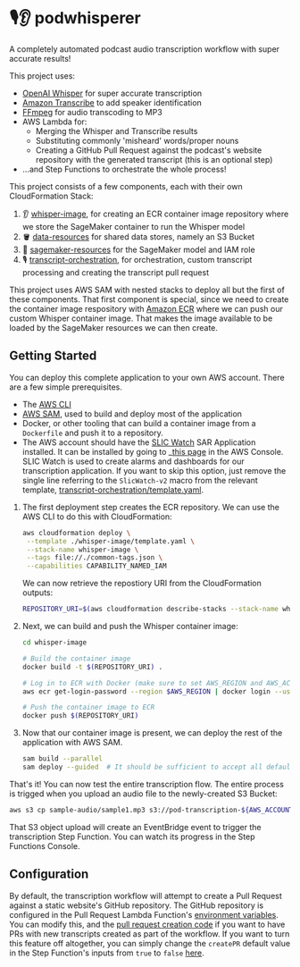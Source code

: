 # 🎙👂 podwhisperer
A completely automated podcast audio transcription workflow with super accurate results!

This project uses:
 - [OpenAI Whisper](https://github.com/openai/whisper) for super accurate transcription
 - [Amazon Transcribe](https://aws.amazon.com/transcribe/) to add speaker identification
 - [FFmpeg](https://ffmpeg.org/) for audio transcoding to MP3
 - AWS Lambda for:
   - Merging the Whisper and Transcribe results
   - Substituting commonly 'misheard' words/proper nouns
   - Creating a GitHub Pull Request against the podcast's website repository with the generated transcript (this is an optional step)
 - ...and Step Functions to orchestrate the whole process!

This project consists of a few components, each with their own CloudFormation Stack:

1. 👂 [whisper-image](./whisper-image), for creating an ECR container image repository where we store the SageMaker container to run the Whisper model
2. 🪣 [data-resources](./data-resources) for shared data stores, namely an S3 Bucket
3. 🧠 [sagemaker-resources](./sagemaker-resources) for the SageMaker model and IAM role
4. 🎙 [transcript-orchestration](./transcript-orchestration), for orchestration, custom transcript processing and creating the transcript pull request

This project uses AWS SAM with nested stacks to deploy all but the first of these components. That first component is special, since we need to create the container image respository with [Amazon ECR](https://aws.amazon.com/ecr/) where we can push our custom Whisper container image. That makes the image available to be loaded by the SageMaker resources we can then create.

## Getting Started

You can deploy this complete application to your own AWS account. There are a few simple prerequisites.

* The [AWS CLI](https://docs.aws.amazon.com/cli/latest/userguide/getting-started-install.html)
* [AWS SAM](https://aws.amazon.com/serverless/sam/), used to build and deploy most of the application
* Docker, or other tooling that can build a container image from a `Dockerfile` and push it to a repository.
* The AWS account should have the [SLIC Watch](https://github.com/fourTheorem/slic-watch) SAR Application installed. It can be installed by going to _[this page](https://serverlessrepo.aws.amazon.com/applications/eu-west-1/949339270388/slic-watch-app) in the AWS Console. SLIC Watch is used to create alarms and dashboards for our transcription application. If you want to skip this option, just remove the single line referring to the `SlicWatch-v2` macro from the relevant template, [transcript-orchestration/template.yaml](https://github.com/fourTheorem/podwhisperer/blob/cc73c5d4d52dc01f2249a032a9e2186012e24201/transcript-orchestration/template.yaml#L4).

1. The first deployment step creates the ECR repository. We can use the AWS CLI to do this with CloudFormation:
   ```bash
   aws cloudformation deploy \
    --template ./whisper-image/template.yaml \
    --stack-name whisper-image \
    --tags file://./common-tags.json \
    --capabilities CAPABILITY_NAMED_IAM
   ```

   We can now retrieve the repostiory URI from the CloudFormation outputs:
   ```bash
   REPOSITORY_URI=$(aws cloudformation describe-stacks --stack-name whisper-image --query "Stacks[0].Outputs[?ExportName=='whisper-model-image-repository-arn'].OutputValue" --output text)
   ```
2. Next, we can build and push the Whisper container image:
   ```bash
   cd whisper-image

   # Build the container image
   docker build -t $(REPOSITORY_URI) .

   # Log in to ECR with Docker (make sure to set AWS_REGION and AWS_ACCCOUNT_ID)
   aws ecr get-login-password --region $AWS_REGION | docker login --username AWS --password-stdin $AWS_ACCOUNT_ID.dkr.ecr.$AWS_REGION.amazonaws.com

   # Push the container image to ECR
   docker push $(REPOSITORY_URI)
   ``` 
3. Now that our container image is present, we can deploy the rest of the application with AWS SAM.
   ```bash
   sam build --parallel
   sam deploy --guided  # It should be sufficient to accept all defaults when prompted
   ```

That's it! You can now test the entire transcription flow. The entire process is trigged when you upload an audio file to the newly-created S3 Bucket:
```bash
aws s3 cp sample-audio/sample1.mp3 s3://pod-transcription-${AWS_ACCOUNT_ID}-${AWS_REGION}/audio/sample1.mp3
```
That S3 object upload will create an EventBridge event to trigger the transcription Step Function. You can watch its progress in the Step Functions Console.

## Configuration

By default, the transcription workflow will attempt to create a Pull Request against a static website's GitHub repository. The GitHub repository is configured in the Pull Request Lambda Function's [environment variables](https://github.com/fourTheorem/podwhisperer/blob/cc73c5d4d52dc01f2249a032a9e2186012e24201/transcript-orchestration/template.yaml#L230). You can modify this, and the [pull request creation code](https://github.com/fourTheorem/podwhisperer/blob/main/transcript-orchestration/functions/pull-request/app.ts) if you want to have PRs with new transcripts created as part of the workflow. 
If you want to turn this feature off altogether, you can simply change the `createPR` default value in the Step Function's inputs from `true` to `false` [here](https://github.com/fourTheorem/podwhisperer/blob/cc73c5d4d52dc01f2249a032a9e2186012e24201/transcript-orchestration/statemachine/transcription-step-function.asl.json#L12).